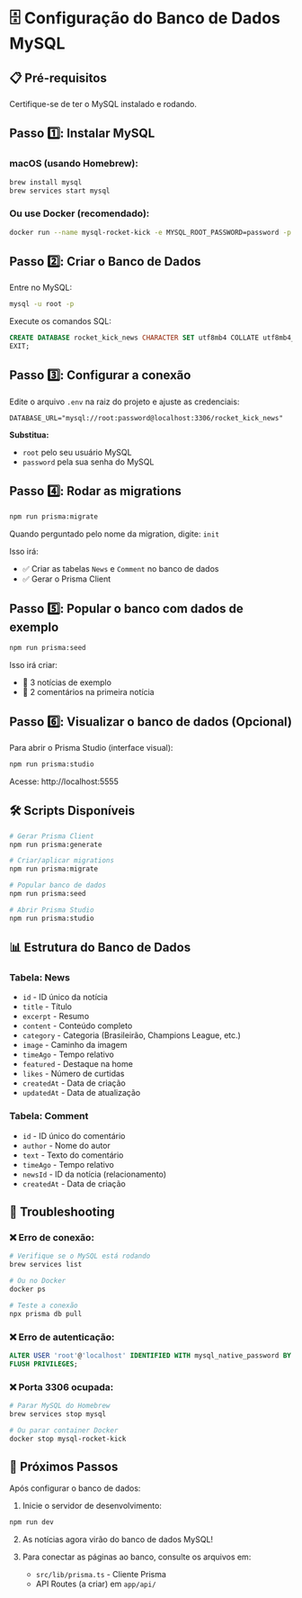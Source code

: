 # 🗄️ Configuração do Banco de Dados MySQL

## 📋 Pré-requisitos

Certifique-se de ter o MySQL instalado e rodando.

## Passo 1️⃣: Instalar MySQL

### macOS (usando Homebrew):
```bash
brew install mysql
brew services start mysql
```

### Ou use Docker (recomendado):
```bash
docker run --name mysql-rocket-kick -e MYSQL_ROOT_PASSWORD=password -p 3306:3306 -d mysql:8
```

## Passo 2️⃣: Criar o Banco de Dados

Entre no MySQL:
```bash
mysql -u root -p
```

Execute os comandos SQL:
```sql
CREATE DATABASE rocket_kick_news CHARACTER SET utf8mb4 COLLATE utf8mb4_unicode_ci;
EXIT;
```

## Passo 3️⃣: Configurar a conexão

Edite o arquivo `.env` na raiz do projeto e ajuste as credenciais:

```env
DATABASE_URL="mysql://root:password@localhost:3306/rocket_kick_news"
```

**Substitua:**
- `root` pelo seu usuário MySQL
- `password` pela sua senha do MySQL

## Passo 4️⃣: Rodar as migrations

```bash
npm run prisma:migrate
```

Quando perguntado pelo nome da migration, digite: `init`

Isso irá:
- ✅ Criar as tabelas `News` e `Comment` no banco de dados
- ✅ Gerar o Prisma Client

## Passo 5️⃣: Popular o banco com dados de exemplo

```bash
npm run prisma:seed
```

Isso irá criar:
- 📰 3 notícias de exemplo
- 💬 2 comentários na primeira notícia

## Passo 6️⃣: Visualizar o banco de dados (Opcional)

Para abrir o Prisma Studio (interface visual):
```bash
npm run prisma:studio
```

Acesse: http://localhost:5555

## 🛠️ Scripts Disponíveis

```bash
# Gerar Prisma Client
npm run prisma:generate

# Criar/aplicar migrations
npm run prisma:migrate

# Popular banco de dados
npm run prisma:seed

# Abrir Prisma Studio
npm run prisma:studio
```

## 📊 Estrutura do Banco de Dados

### Tabela: News
- `id` - ID único da notícia
- `title` - Título
- `excerpt` - Resumo
- `content` - Conteúdo completo
- `category` - Categoria (Brasileirão, Champions League, etc.)
- `image` - Caminho da imagem
- `timeAgo` - Tempo relativo
- `featured` - Destaque na home
- `likes` - Número de curtidas
- `createdAt` - Data de criação
- `updatedAt` - Data de atualização

### Tabela: Comment
- `id` - ID único do comentário
- `author` - Nome do autor
- `text` - Texto do comentário
- `timeAgo` - Tempo relativo
- `newsId` - ID da notícia (relacionamento)
- `createdAt` - Data de criação

## 🔧 Troubleshooting

### ❌ Erro de conexão:
```bash
# Verifique se o MySQL está rodando
brew services list

# Ou no Docker
docker ps

# Teste a conexão
npx prisma db pull
```

### ❌ Erro de autenticação:
```sql
ALTER USER 'root'@'localhost' IDENTIFIED WITH mysql_native_password BY 'password';
FLUSH PRIVILEGES;
```

### ❌ Porta 3306 ocupada:
```bash
# Parar MySQL do Homebrew
brew services stop mysql

# Ou parar container Docker
docker stop mysql-rocket-kick
```

## 🚀 Próximos Passos

Após configurar o banco de dados:

1. Inicie o servidor de desenvolvimento:
```bash
npm run dev
```

2. As notícias agora virão do banco de dados MySQL!

3. Para conectar as páginas ao banco, consulte os arquivos em:
   - `src/lib/prisma.ts` - Cliente Prisma
   - API Routes (a criar) em `app/api/`
